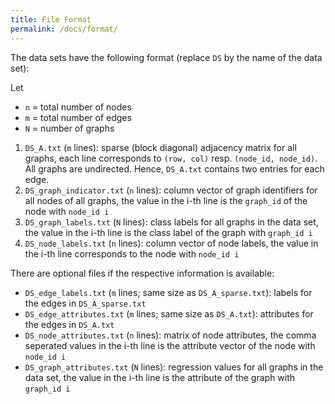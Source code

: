 ```yaml
---
title: File Format
permalink: /docs/format/
---
```




The data sets have the following format (replace `DS` by the name of the data set):

Let

* `n` = total number of nodes
* `m` = total number of edges
* `N` = number of graphs

1. `DS_A.txt` (`m` lines): sparse (block diagonal) adjacency matrix for all graphs, each line corresponds to `(row, col)` resp. `(node_id, node_id)`. All graphs are undirected. Hence, `DS_A.txt` contains two entries for each edge.
2. `DS_graph_indicator.txt` (`n` lines): column vector of graph identifiers for all nodes of all graphs, the value in the i-th line is the `graph_id` of the node with `node_id i`
3. `DS_graph_labels.txt` (`N` lines): class labels for all graphs in the data set, the value in the i-th line is the class label of the graph with `graph_id i`
4. `DS_node_labels.txt` (`n` lines): column vector of node labels, the value in the i-th line corresponds to the node with `node_id i`

There are optional files if the respective information is available:

* `DS_edge_labels.txt` (`m` lines; same size as `DS_A_sparse.txt`): labels for the edges in `DS_A_sparse.txt`
* `DS_edge_attributes.txt` (`m` lines; same size as `DS_A.txt`): attributes for the edges in `DS_A.txt`
* `DS_node_attributes.txt` (`n` lines): matrix of node attributes, the comma seperated values in the i-th line is the attribute vector of the node with `node_id i`
* `DS_graph_attributes.txt` (`N` lines): regression values for all graphs in the data set, the value in the i-th line is the attribute of the graph with `graph_id i`

